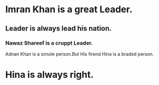 # Imran Khan is a great Leader.
## Leader is always lead his nation.
### Nawaz Shareef is a cruppt Leader.
Adnan Khan is a simole person.But His firend Hina is a braded person.
# Hina is always right.
